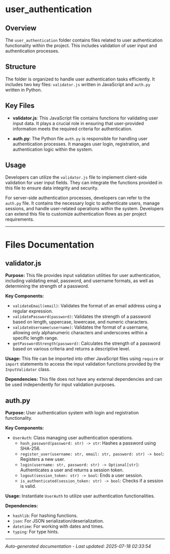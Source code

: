 # user_authentication

## Overview
The `user_authentication` folder contains files related to user authentication functionality within the project. This includes validation of user input and authentication processes.

## Structure
The folder is organized to handle user authentication tasks efficiently. It includes two key files: `validator.js` written in JavaScript and `auth.py` written in Python.

## Key Files
- **validator.js**: This JavaScript file contains functions for validating user input data. It plays a crucial role in ensuring that user-provided information meets the required criteria for authentication.
  
- **auth.py**: The Python file `auth.py` is responsible for handling user authentication processes. It manages user login, registration, and authentication logic within the system.

## Usage
Developers can utilize the `validator.js` file to implement client-side validation for user input fields. They can integrate the functions provided in this file to ensure data integrity and security.

For server-side authentication processes, developers can refer to the `auth.py` file. It contains the necessary logic to authenticate users, manage sessions, and handle user-related operations within the system. Developers can extend this file to customize authentication flows as per project requirements.

---

# Files Documentation

## validator.js

**Purpose:** This file provides input validation utilities for user authentication, including validating email, password, and username formats, as well as determining the strength of a password.

**Key Components:**
- `validateEmail(email)`: Validates the format of an email address using a regular expression.
- `validatePassword(password)`: Validates the strength of a password based on length, uppercase, lowercase, and numeric characters.
- `validateUsername(username)`: Validates the format of a username, allowing only alphanumeric characters and underscores within a specific length range.
- `getPasswordStrength(password)`: Calculates the strength of a password based on various criteria and returns a descriptive level.

**Usage:** This file can be imported into other JavaScript files using `require` or `import` statements to access the input validation functions provided by the `InputValidator` class.

**Dependencies:** This file does not have any external dependencies and can be used independently for input validation purposes.

## auth.py

**Purpose:** User authentication system with login and registration functionality.

**Key Components:**
- `UserAuth`: Class managing user authentication operations.
  - `hash_password(password: str) -> str`: Hashes a password using SHA-256.
  - `register_user(username: str, email: str, password: str) -> bool`: Registers a new user.
  - `login(username: str, password: str) -> Optional[str]`: Authenticates a user and returns a session token.
  - `logout(session_token: str) -> bool`: Ends a user session.
  - `is_authenticated(session_token: str) -> bool`: Checks if a session is valid.

**Usage:** Instantiate `UserAuth` to utilize user authentication functionalities.

**Dependencies:**
- `hashlib`: For hashing functions.
- `json`: For JSON serialization/deserialization.
- `datetime`: For working with dates and times.
- `typing`: For type hints.

---
*Auto-generated documentation - Last updated: 2025-07-18 02:33:54*
